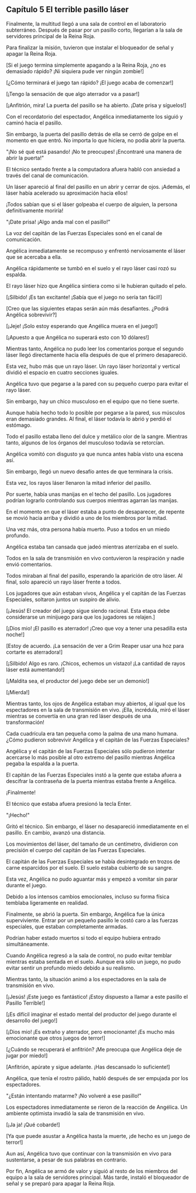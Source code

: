 
## Capítulo 5 El terrible pasillo láser


Finalmente, la multitud llegó a una sala de control en el laboratorio subterráneo. Después de pasar por un pasillo corto, llegarían a la sala de servidores principal de la Reina Roja.

Para finalizar la misión, tuvieron que instalar el bloqueador de señal y apagar la Reina Roja.

[Si el juego termina simplemente apagando a la Reina Roja, ¿no es demasiado rápido? ¡Ni siquiera pude ver ningún zombie!]

[¿Cómo terminará el juego tan rápido? ¡El juego acaba de comenzar!]

[¡Tengo la sensación de que algo aterrador va a pasar!]

[¡Anfitrión, mira! La puerta del pasillo se ha abierto. ¡Date prisa y síguelos!]

Con el recordatorio del espectador, Angélica inmediatamente los siguió y caminó hacia el pasillo.

Sin embargo, la puerta del pasillo detrás de ella se cerró de golpe en el momento en que entró. No importa lo que hiciera, no podía abrir la puerta.

"¡No sé qué está pasando! ¡No te preocupes! ¡Encontraré una manera de abrir la puerta!"

El técnico sentado frente a la computadora afuera habló con ansiedad a través del canal de comunicación.

Un láser apareció al final del pasillo en un abrir y cerrar de ojos. ¡Además, el láser había acelerado su aproximación hacia ellos!

¡Todos sabían que si el láser golpeaba el cuerpo de alguien, la persona definitivamente moriría!

"¡Date prisa! ¡Algo anda mal con el pasillo!"

La voz del capitán de las Fuerzas Especiales sonó en el canal de comunicación.

Angélica inmediatamente se recompuso y enfrentó nerviosamente el láser que se acercaba a ella.

Angélica rápidamente se tumbó en el suelo y el rayo láser casi rozó su espalda.

El rayo láser hizo que Angélica sintiera como si le hubieran quitado el pelo.

[¡Silbido! ¡Es tan excitante! ¡Sabía que el juego no sería tan fácil!]

[Creo que las siguientes etapas serán aún más desafiantes. ¿Podrá Angélica sobrevivir?]

[¡Jeje! ¡Solo estoy esperando que Angélica muera en el juego!]

[¡Apuesto a que Angélica no superará esto con 10 dólares!]

Mientras tanto, Angélica no pudo leer los comentarios porque el segundo láser llegó directamente hacia ella después de que el primero desapareció.

Esta vez, hubo más que un rayo láser. Un rayo láser horizontal y vertical dividió el espacio en cuatro secciones iguales.

Angélica tuvo que pegarse a la pared con su pequeño cuerpo para evitar el rayo láser.

Sin embargo, hay un chico musculoso en el equipo que no tiene suerte.

Aunque había hecho todo lo posible por pegarse a la pared, sus músculos eran demasiado grandes. Al final, el láser todavía lo abrió y perdió el estómago.

Todo el pasillo estaba lleno del dulce y metálico olor de la sangre. Mientras tanto, algunos de los órganos del musculoso todavía se retorcían.

Angélica vomitó con disgusto ya que nunca antes había visto una escena así.

Sin embargo, llegó un nuevo desafío antes de que terminara la crisis.

Esta vez, los rayos láser llenaron la mitad inferior del pasillo.

Por suerte, había unas manijas en el techo del pasillo. Los jugadores podrían lograrlo controlando sus cuerpos mientras agarran las manijas.

En el momento en que el láser estaba a punto de desaparecer, de repente se movió hacia arriba y dividió a uno de los miembros por la mitad.

Una vez más, otra persona había muerto. Puso a todos en un miedo profundo.

Angélica estaba tan cansada que jadeó mientras aterrizaba en el suelo.

Todos en la sala de transmisión en vivo contuvieron la respiración y nadie envió comentarios.

Todos miraban al final del pasillo, esperando la aparición de otro láser.
Al final, solo apareció un rayo láser frente a todos.

Los jugadores que aún estaban vivos, Angélica y el capitán de las Fuerzas Especiales, soltaron juntos un suspiro de alivio.

[¡Jesús! El creador del juego sigue siendo racional. Esta etapa debe considerarse un minijuego para que los jugadores se relajen.]

[¡Dios mio! ¡El pasillo es aterrador! ¡Creo que voy a tener una pesadilla esta noche!]

[Estoy de acuerdo. ¡La sensación de ver a Grim Reaper usar una hoz para cortarte es aterradora!]

[¡Silbido! Algo es raro. ¡Chicos, echemos un vistazo! ¡La cantidad de rayos láser está aumentando!]

[¡Maldita sea, el productor del juego debe ser un demonio!]

[¡Mierda!]

Mientras tanto, los ojos de Angélica estaban muy abiertos, al igual que los espectadores en la sala de transmisión en vivo. ¡Ella, incrédula, miró el láser mientras se convertía en una gran red láser después de una transformación!

Cada cuadrícula era tan pequeña como la palma de una mano humana. ¿Cómo pudieron sobrevivir Angélica y el capitán de las Fuerzas Especiales?

Angélica y el capitán de las Fuerzas Especiales sólo pudieron intentar acercarse lo más posible al otro extremo del pasillo mientras Angélica pegaba la espalda a la puerta.

El capitán de las Fuerzas Especiales instó a la gente que estaba afuera a descifrar la contraseña de la puerta mientras estaba frente a Angélica.

¡Finalmente!

El técnico que estaba afuera presionó la tecla Enter.

"¡Hecho!"

Gritó el técnico. Sin embargo, el láser no desapareció inmediatamente en el pasillo. En cambio, avanzó una distancia.

Los movimientos del láser, del tamaño de un centímetro, dividieron con precisión el cuerpo del capitán de las Fuerzas Especiales.

El capitán de las Fuerzas Especiales se había desintegrado en trozos de carne esparcidos por el suelo. El suelo estaba cubierto de su sangre.

Esta vez, Angélica no pudo aguantar más y empezó a vomitar sin parar durante el juego.

Debido a los intensos cambios emocionales, incluso su forma física temblaba ligeramente en realidad.

Finalmente, se abrió la puerta. Sin embargo, Angélica fue la única superviviente. Entrar por un pequeño pasillo le costó caro a las fuerzas especiales, que estaban completamente armadas.

Podrían haber estado muertos si todo el equipo hubiera entrado simultáneamente.

Cuando Angélica regresó a la sala de control, no pudo evitar temblar mientras estaba sentada en el suelo. Aunque era sólo un juego, no pudo evitar sentir un profundo miedo debido a su realismo.

Mientras tanto, la situación animó a los espectadores en la sala de transmisión en vivo.

[¡Jesús! ¡Este juego es fantástico! ¡Estoy dispuesto a llamar a este pasillo el Pasillo Terrible!]

[¡Es difícil imaginar el estado mental del productor del juego durante el desarrollo del juego!]

[¡Dios mio! ¡Es extraño y aterrador, pero emocionante! ¡Es mucho más emocionante que otros juegos de terror!]

[¿Cuándo se recuperará el anfitrión? ¡Me preocupa que Angélica deje de jugar por miedo!]

[Anfitrión, apúrate y sigue adelante. ¡Has descansado lo suficiente!]

Angélica, que tenía el rostro pálido, habló después de ser empujada por los espectadores.

"¿Están intentando matarme? ¡No volveré a ese pasillo!"

Los espectadores inmediatamente se rieron de la reacción de Angélica. Un ambiente optimista invadió la sala de transmisión en vivo.

[¡Ja ja! ¡Qué cobarde!]

[Ya que puede asustar a Angélica hasta la muerte, ¡de hecho es un juego de terror!]

Aun así, Angélica tuvo que continuar con la transmisión en vivo para sustentarse, a pesar de sus palabras en contrario.

Por fin, Angélica se armó de valor y siguió al resto de los miembros del equipo a la sala de servidores principal. Más tarde, instaló el bloqueador de señal y se preparó para apagar la Reina Roja.
